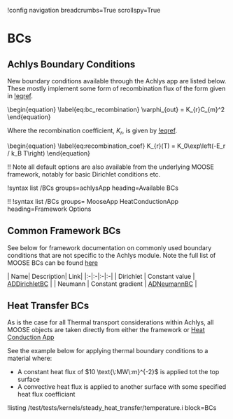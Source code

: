 !config navigation breadcrumbs=True scrollspy=True

# BCs


## Achlys Boundary Conditions

New boundary conditions available through the Achlys app are listed below. These mostly implement 
some form of recombination flux of the form given in [!eqref](eq:bc_recombination).

\begin{equation}
\label{eq:bc_recombination}
\varphi_{out} =  K_{r}C_{m}^2
\end{equation}

Where the recombination coefficient, $K_r$, is given by [!eqref](eq:recombination_coef).

\begin{equation}
\label{eq:recombination_coef}
K_{r}(T) =  K_0\exp\left(-E_r / k_B T\right)
\end{equation}

!! Note all default options are also available from the underlying MOOSE framework, notably for basic Dirichlet conditions etc.

!syntax list /BCs groups=achlysApp heading=Available BCs

!! !syntax list /BCs groups= MooseApp HeatConductionApp heading=Framework Options

## Common Framework BCs

See below for framework documentation on commonly used boundary conditions that are not specific
to the Achlys module. Note the full list of MOOSE BCs can be found [here](https://mooseframework.inl.gov/syntax/BCs/index.html)

| Name| Description| Link|
|:-|:-|:-|:-|
| Dirichlet | Constant value | [ADDirichletBC](https://mooseframework.inl.gov/source/bcs/ADDirichletBC.html) |
| Neumann | Constant gradient | [ADNeumannBC](https://mooseframework.inl.gov/source/bcs/NeumannBC.html) |

## Heat Transfer BCs

As is the case for all Thermal transport considerations within Achlys, all MOOSE objects are taken 
directly from either the framework or [Heat Conduction App](https://mooseframework.inl.gov/modules/heat_conduction/index.html.)

See the example below for applying thermal boundary conditions to a material where:

- A constant heat flux of $10 \text{\:MW\:m}^{-2}$ is applied tot the top surface
- A convective heat flux is applied to another surface with some specified heat flux coefficiant

!listing /test/tests/kernels/steady_heat_transfer/temperature.i block=BCs